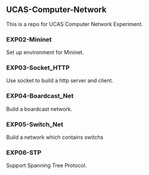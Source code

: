 ## UCAS-Computer-Network

This is a repo for UCAS Computer Network Experiment.

### EXP02-Mininet

Set up environment for Mininet.

### EXP03-Socket_HTTP

Use socket to build a http server and client.

### EXP04-Boardcast_Net

Build a boardcast network.

### EXP05-Switch_Net

Build a network which contains switchs

### EXP06-STP

Support Spanning Tree Protocol.
